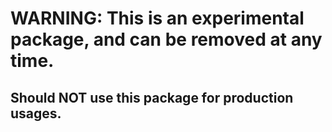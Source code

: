 # WARNING: This is an experimental package, and can be removed at any time.
## Should NOT use this package for production usages.
